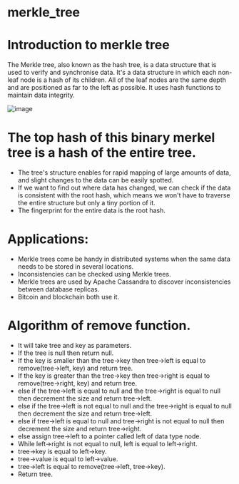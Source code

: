 # merkle_tree

# **Introduction to merkle tree**

The Merkle tree, also known as the hash tree, is a data structure that is used to verify and synchronise data.
It's a data structure in which each non-leaf node is a hash of its children. All of the leaf nodes are the same depth and are positioned as far to the left as possible.
It uses hash functions to maintain data integrity.

![image](https://user-images.githubusercontent.com/88684012/165547043-57c04913-97d1-40bc-8e96-fbf19e49ac05.png)

# The top hash of this binary merkel tree is a hash of the entire tree.


- The tree's structure enables for rapid mapping of large amounts of data, and slight changes to the data can be easily spotted.
- If we want to find out where data has changed, we can check if the data is consistent with the root hash, which means we won't have to traverse the entire structure but only a tiny portion of it.
- The fingerprint for the entire data is the root hash.

# Applications: 

- Merkle trees come be handy in distributed systems when the same data needs to be stored in several locations.
- Inconsistencies can be checked using Merkle trees.
- Merkle trees are used by Apache Cassandra to discover inconsistencies between database replicas.
- Bitcoin and blockchain both use it.

# Algorithm of remove function.
- It will take tree and key as parameters.
- If the tree is null then return null.
- If the key is smaller than the tree->key then tree->left is equal to remove(tree->left, key) and return tree.
- If the key is greater than the tree->key then tree->right is equal to remove(tree->right, key) and return tree.
- else if the tree->left is equal to null and the tree->right is equal to null then decrement the size and return tree->left.
- else if the tree->left is not equal to null and the tree->right is equal to null then decrement the size and return tree->left.
- else if tree->left is equal to null and tree->right is not equal to null then decrement the size and return tree->right.
- else assign tree->left to a pointer called left of data type node.
- While left->right is not equal to null, left is equal to left->right.
- tree->key is equal to left->key.
- tree->value is equal to left->value.
- tree->left is equal to remove(tree->left, tree->key).
- Return tree.
